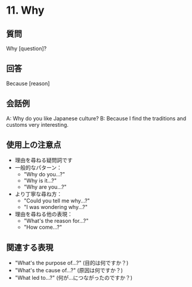 # 11. Why

## 質問
Why [question]?

## 回答
Because [reason]

## 会話例
A: Why do you like Japanese culture?
B: Because I find the traditions and customs very interesting.

## 使用上の注意点
- 理由を尋ねる疑問詞です
- 一般的なパターン：
  - "Why do you...?"
  - "Why is it...?"
  - "Why are you...?"
- より丁寧な尋ね方：
  - "Could you tell me why...?"
  - "I was wondering why...?"
- 理由を尋ねる他の表現：
  - "What's the reason for...?"
  - "How come...?"

## 関連する表現
- "What's the purpose of...?" (目的は何ですか？)
- "What's the cause of...?" (原因は何ですか？)
- "What led to...?" (何が...につながったのですか？) 